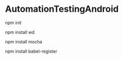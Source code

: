 # AutomationTestingAndroid

npm init

npm install wd

npm install mocha

npm install babel-register

